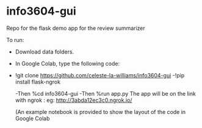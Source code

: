 # info3604-gui
Repo for the flask demo app for the review summarizer

To run:
- Download data folders.
- In Google Colab, type the following code:
- !git clone https://github.com/celeste-la-williams/info3604-gui
-!pip install flask-ngrok
  
  -Then %cd info3604-gui
  -Then %run app.py
  The app will be on the link with ngrok : eg: http://3abda12ec3c0.ngrok.io/
  
  (An example notebook is provided to show the layout of the code in Google Colab
